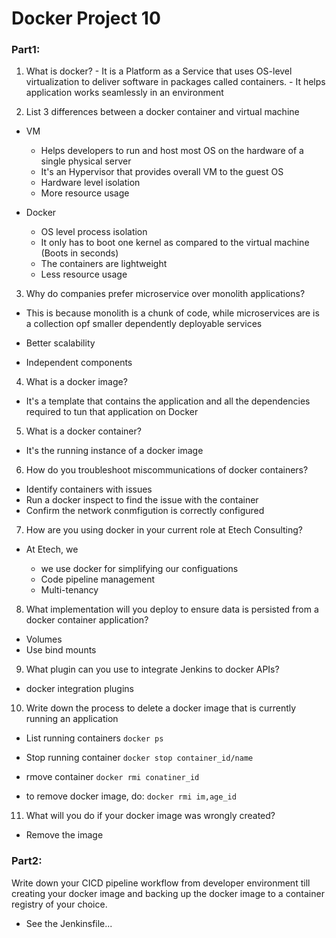 # Docker Project 10


### Part1:
  1. What is docker?
    - It is a Platform as a Service that uses OS-level virtualization to deliver software in packages called containers.
    - It helps application works seamlessly in an environment

  2. List 3 differences between a docker container and virtual machine

  - VM
      - Helps developers to run and host most OS on the hardware of a single physical server
      - It's an Hypervisor that provides overall VM to the guest OS
      - Hardware level isolation
      - More resource usage

  - Docker
      - OS level process isolation
      - It only has to boot one kernel as compared to the virtual machine (Boots in seconds)
      - The containers are lightweight
      - Less resource usage

  3. Why do companies prefer microservice over monolith applications?

  - This is because monolith is a chunk of code, while microservices are is a collection opf smaller dependently deployable services

  - Better scalability
  - Independent components

  4. What is a docker image?

  - It's a template that contains the application and all the dependencies required to tun that application on Docker


  5. What is a docker container?

   - It's the running instance of a docker image

  6. How do you troubleshoot miscommunications of docker containers?

  - Identify containers with issues
  - Run a docker inspect to find the issue with the container
  - Confirm the network conmfigution is correctly configured


  7. How are you using docker in your current role at Etech Consulting?

  - At Etech, we 

      - we use docker for simplifying our configuations
      - Code pipeline management
      - Multi-tenancy


  8. What implementation will you deploy to ensure data is persisted from a docker container application?

  - Volumes
  - Use bind mounts

  9. What plugin can you use to integrate Jenkins to docker APIs?

  -  docker integration plugins

  10. Write down the process to delete a docker image that is currently running an application

  - List running containers `docker ps`
  - Stop running container  `docker stop container_id/name`
  - rmove container `docker rmi conatiner_id`

  - to remove docker image, do:  `docker rmi im,age_id`

  11. What will you do if your docker image was wrongly created?

  - Remove the image

### Part2:
  Write down your CICD pipeline workflow from developer environment till creating your docker image and
  backing up the docker image to a container registry of your choice.

- See the Jenkinsfile...